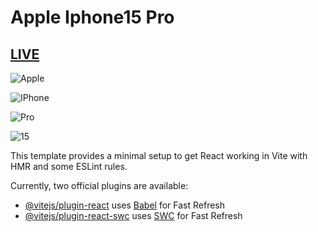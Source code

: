 # Apple Iphone15 Pro
## [LIVE](https://apple-website-delta.vercel.app/)

![Apple](https://i.postimg.cc/NGkttvR8/Screenshot-2024-03-30-212154.png)

![IPhone](https://i.postimg.cc/wMfbB2qz/Screenshot-2024-03-30-212221.png)

![Pro](https://i.postimg.cc/654hRtzn/Screenshot-2024-03-30-212355.png)

![15](https://i.postimg.cc/QCGQsnKw/Screenshot-2024-03-30-212444.png)

This template provides a minimal setup to get React working in Vite with HMR and some ESLint rules.

Currently, two official plugins are available:

- [@vitejs/plugin-react](https://github.com/vitejs/vite-plugin-react/blob/main/packages/plugin-react/README.md) uses [Babel](https://babeljs.io/) for Fast Refresh
- [@vitejs/plugin-react-swc](https://github.com/vitejs/vite-plugin-react-swc) uses [SWC](https://swc.rs/) for Fast Refresh
